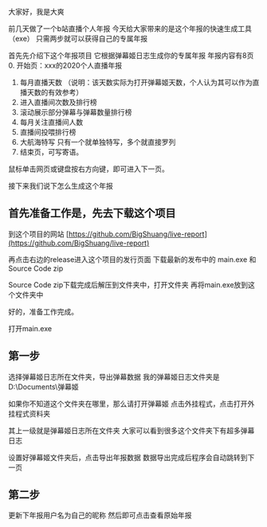 大家好，我是大爽

前几天做了一个b站直播个人年报
今天给大家带来的是这个年报的快速生成工具（exe）
只需两步就可以获得自己的专属年报

首先先介绍下这个年报项目
它根据弹幕姬日志生成你的专属年报
年报内容有8页
0. 开始页：xxx的2020个人直播年报
1. 每月直播天数 
   （说明：该天数实际为打开弹幕姬天数，个人认为其可以作为直播天数的有效参考）
2. 进入直播间次数及排行榜
3. 滚动展示部分弹幕与弹幕数量排行榜
4. 每月关注直播间人数
5. 直播间投喂排行榜
6. 大航海特写
   只有一个就单独特写，多个就直接罗列
7. 结束页，可写寄语。

鼠标单击网页或键盘按右方向键，即可进入下一页。

接下来我们说下怎么生成这个年报


## 首先准备工作是，先去下载这个项目
到这个项目的网站
[https://github.com/BigShuang/live-report](https://github.com/BigShuang/live-report)

再点击右边的release进入这个项目的发行页面
下载最新的发布中的
main.exe
和Source Code zip

Source Code zip下载完成后解压到文件夹中，打开文件夹
再将main.exe放到这个文件夹中

好的，准备工作完成。

打开main.exe

## 第一步
选择弹幕姬日志所在文件夹，导出弹幕数据
我的弹幕姬日志文件夹是 D:\Documents\弹幕姬

如果你不知道这个文件夹在哪里，那么请打开弹幕姬
点击外挂程式，点击打开外挂程式资料夹

其上一级就是弹幕姬日志所在文件夹
大家可以看到很多这个文件夹下有超多弹幕日志

设置好弹幕姬文件夹后，点击导出年报数据
数据导出完成后程序会自动跳转到下一页

## 第二步
更新下年报用户名为自己的昵称
然后即可点击查看原始年报